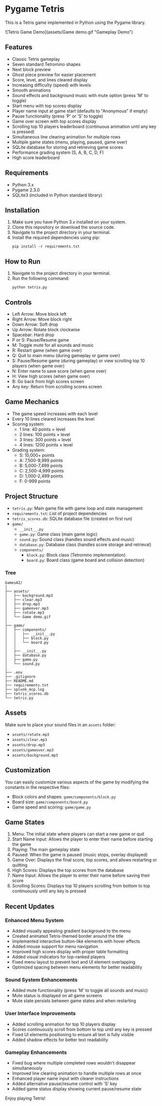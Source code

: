 # Pygame Tetris

This is a Tetris game implemented in Python using the Pygame library.

![Tetris Game Demo](assets/Game demo.gif "Gameplay Demo")

## Features

- Classic Tetris gameplay
- Seven standard Tetromino shapes
- Next block preview
- Ghost piece preview for easier placement
- Score, level, and lines cleared display
- Increasing difficulty (speed) with levels
- Smooth animations
- Sound effects and background music with mute option (press 'M' to toggle)
- Start menu with top scores display
- Player name input at game start (defaults to "Anonymous" if empty)
- Pause functionality (press 'P' or 'S' to toggle)
- Game over screen with top scores display
- Scrolling top 10 players leaderboard (continuous animation until any key is pressed)
- Simultaneous line clearing animation for multiple rows
- Multiple game states (menu, playing, paused, game over)
- SQLite database for storing and retrieving game scores
- Performance grading system (S, A, B, C, D, F)
- High score leaderboard

## Requirements

- Python 3.x
- Pygame 2.3.0
- SQLite3 (included in Python standard library)

## Installation

1. Make sure you have Python 3.x installed on your system.
2. Clone this repository or download the source code.
3. Navigate to the project directory in your terminal.
4. Install the required dependencies using pip:
   ```
   pip install -r requirements.txt
   ```

## How to Run

1. Navigate to the project directory in your terminal.
2. Run the following command:
   ```
   python tetris.py
   ```

## Controls

- Left Arrow: Move block left
- Right Arrow: Move block right
- Down Arrow: Soft drop
- Up Arrow: Rotate block clockwise
- Spacebar: Hard drop
- P or S: Pause/Resume game
- M: Toggle mute for all sounds and music
- R: Restart game (when game over)
- Q: Quit to main menu (during gameplay or game over)
- S: Pause/Resume game (during gameplay) or view scrolling top 10 players (when game over)
- N: Enter name to save score (when game over)
- H: View high scores (when game over)
- B: Go back from high scores screen
- Any key: Return from scrolling scores screen

## Game Mechanics

- The game speed increases with each level
- Every 10 lines cleared increases the level
- Scoring system:
  * 1 line: 40 points × level
  * 2 lines: 100 points × level
  * 3 lines: 300 points × level
  * 4 lines: 1200 points × level
- Grading system:
  * S: 10,000+ points
  * A: 7,500-9,999 points
  * B: 5,000-7,499 points
  * C: 2,500-4,999 points
  * D: 1,000-2,499 points
  * F: 0-999 points

## Project Structure

- `tetris.py`: Main game file with game loop and state management
- `requirements.txt`: List of project dependencies
- `tetris_scores.db`: SQLite database file (created on first run)
- `game/`
  - `__init__.py`
  - `game.py`: Game class (main game logic)
  - `sound.py`: Sound class (handles sound effects and music)
  - `database.py`: Database class (handles score storage and retrieval)
  - `components/`
    - `block.py`: Block class (Tetromino implementation)
    - `board.py`: Board class (game board and collision detection)

### Tree

```
GamesAI/
│
├── assets/
│   ├── background.mp3
│   ├── clear.mp3
│   ├── drop.mp3
│   ├── gameover.mp3
│   ├── rotate.mp3
│   └── Game demo.gif
│
├── game/
│   ├── components/
│   │   ├── __init__.py
│   │   ├── block.py
│   │   └── board.py
│   │
│   ├── __init__.py
│   ├── database.py
│   ├── game.py
│   └── sound.py
│
├── .env
├── .gitignore
├── README.md
├── requirements.txt
├── splunk_mcp.log
├── tetris_scores.db
└── tetris.py
```


## Assets

Make sure to place your sound files in an `assets` folder:

- `assets/rotate.mp3`
- `assets/clear.mp3` 
- `assets/drop.mp3`
- `assets/gameover.mp3`
- `assets/background.mp3`

## Customization

You can easily customize various aspects of the game by modifying the constants in the respective files:

- Block colors and shapes: `game/components/block.py`
- Board size: `game/components/board.py`
- Game speed and scoring: `game/game.py`

## Game States

1. Menu: The initial state where players can start a new game or quit
2. Start Name Input: Allows the player to enter their name before starting the game
3. Playing: The main gameplay state
4. Paused: When the game is paused (music stops, overlay displayed)
5. Game Over: Displays the final score, top scores, and allows restarting or quitting
6. High Scores: Displays the top scores from the database
7. Name Input: Allows the player to enter their name before saving their score
8. Scrolling Scores: Displays top 10 players scrolling from bottom to top continuously until any key is pressed

## Recent Updates

### Enhanced Menu System
- Added visually appealing gradient background to the menu
- Created animated Tetris-themed border around the title
- Implemented interactive button-like elements with hover effects
- Added mouse support for menu navigation
- Improved high scores display with proper table formatting
- Added visual indicators for top-ranked players
- Fixed menu layout to prevent text and UI element overlapping
- Optimized spacing between menu elements for better readability

### Sound System Enhancements
- Added mute functionality (press 'M' to toggle all sounds and music)
- Mute status is displayed on all game screens
- Mute state persists between game states and when restarting

### User Interface Improvements
- Added scrolling animation for top 10 players display
- Scores continuously scroll from bottom to top until any key is pressed
- Fixed UI elements positioning to ensure all text is fully visible
- Added shadow effects for better text readability

### Gameplay Enhancements
- Fixed bug where multiple completed rows wouldn't disappear simultaneously
- Improved line clearing animation to handle multiple rows at once
- Enhanced player name input with clearer instructions
- Added alternative pause/resume control with 'S' key
- Added game status display showing current pause/resume state

Enjoy playing Tetris!

